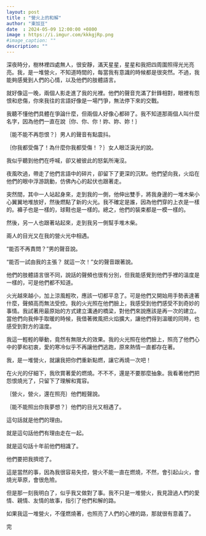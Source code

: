 ```yaml
---
layout: post
title : "營火上的和解"
author: "東加豆"
date  : 2024-05-09 12:00:00 +0800
image : https://i.imgur.com/kkkgjRp.png
#image_caption: ""
description: ""
---
```


深夜時分，樹林裡四處無人，很安靜，滿天星星，星星和我把四周圍照得光光亮亮。我，是一堆營火，不知道時間的，每當我有意識的時候都是很突然。不過，我能夠感覺到人們的心情，以及他們的肢體語言。

<!--more-->

就好像這一晚，兩個人影走進了我的光裡。他們的聲音充滿了針鋒相對，眼裡有怨恨和悲傷，你來我往的言語好像是一場鬥爭，無法停下來的交戰。

我聽不懂他們具體在爭論什麼，但兩個人好像心都碎了。我不知道那兩個人叫什麼名字，因為他們一直在說｛你、你、你！妳、妳、妳！｝

｛能不能不再怨恨？｝男人的聲音有點震抖。

｛你我都受傷了！為什麼你我都受傷！？｝女人眼泛淚光的說。

我似乎聽到他們在呼喊，卻又被彼此的怒氣所淹沒。

夜風吹過，帶走了他們言語中的碎片，卻留下了更深的沉默。他們望向我，火焰在他們的眼中浮游跳動，仿佛內心的起伏也跟著走。

突然間，其中一人站起身來，走到我的一側，他伸出雙手，將我身邊的一堆木柴小心翼翼地堆放好，然後燃點了新的火光。我不確定是誰，因為他們穿的上衣是一樣的。褲子也是一樣的，球鞋也是一樣的。總之，他們的裝束都是一模一樣的。

然後，另一人也跟著站起來，走到我另一側幫手堆木柴。

兩人的目光又在我的營火光中相遇。

“能否不再責問？”男的聲音說。

“能否一試由我的主張？ 就這一次！”女的聲音跟著說。

他們的肢體語言很不同，說話的聲頻也很有分別，但我能感覺到他們手裡的溫度是一樣的，可是他們都不知道。

火光越來越小，加上涼風輕吹，應該一切都平息了。可是他們又開始用手勢表達著什麼，聲頻高而無法受控。我的火光照在他們臉上，我感受到他們感受不到奇妙的事情。我試著用最原始的方式建立溝通的橋梁，對他們來說應該是再一次的建立。當他們向我伸手取暖的時候，我借著微風把火焰擴大，讓他們得到溫暖的同時，也感受到對方的溫度。

我這一輕輕的舉動，竟然有無限大的效果。我的火光照在他們臉上，照亮了他們心中的夢和初衷，愛的寒冷似乎不再讓他們逃跑，原來熱情一直都存在著。

我，是一堆營火，就讓我把你們重新點燃，讓它再燒一次吧！

在火光的仔細下，我欣賞著愛的燃燒。不不不，還是不要那麼抽象。我看著他們把怨恨燒光了，只留下了理解和寬容。

｛營火，營火，還在照亮｝他們輕聲說。

｛能不能照出你我夢想？｝他們的目光又相遇了。

這句話就是他們的理由。

就是這句話他們有理由走在一起。

就是這句話十年前他們相識了。

他們要把我擠熄了。

這是當然的事，因為我很容易失控，營火不能一直在燃燒，不然，會引起山火，會燒光草原，會很危險。

但是那一刻我明白了，似乎我又做對了事。我不只是一堆營火，我見證過人們的愛情、親情、友情的故事，指引了他們和解的路。

如果我這一堆營火，不僅燃燒著，也照亮了人們的心裡的路，那就很有意義了。

完

<!--END-->